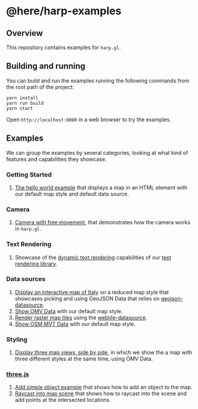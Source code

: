 # @here/harp-examples

## Overview

This repository contains examples for `harp.gl`.

## Building and running

You can build and run the examples running the following commands from the root path of the project:

```shell
yarn install
yarn run build
yarn start
```

Open `http://localhost:8080` in a web browser to try the examples.

## Examples

We can group the examples by several categories, looking at what kind of features and capabilities they showcase.

### Getting Started

1. [The hello world example](src/hello.ts) that displays a map in an HTML element with our default map style and default data source.

### Camera

1. [Camera with free movement](src/camera_free.ts), that demonstrates how the camera works in `harp.gl`.

### Text Rendering

1. Showcase of the [dynamic text rendering](src/textcanvas_dynamic.ts) capabilities of our [text rendering library](../harp-text-canvas/README.md).

### Data sources

1. [Display an interactive map of Italy](src/datasource_geojson_styling_game.ts) on a reduced map style that showcases picking and using GeoJSON Data that relies on [geojson-datasource](../harp-geojson-datasource/README.md).
1. [Show OMV Data](src/hello.ts) with our default map style.
1. [Render raster map tiles](src/datasource_webtile.ts) using the [webtile-datasource](../harp-webtile-datasource/README.md).
1. [Show OSM MVT Data](src/datasource_xyzmvt.ts) with our default map style.

### Styling

1. [Display three map views, side by side](src/multiview_triple-view.ts), in which we show the a map with three different styles at the same time, using OMV Data.

### [three.js](https://threejs.org/)

1. [Add simple object example](src/threejs_add-simple-object.ts) that shows how to add an object to the map.
1. [Raycast into map scene](src/threejs_raycast.ts) that shows how to raycast into the scene and add points at the intersected locations.

